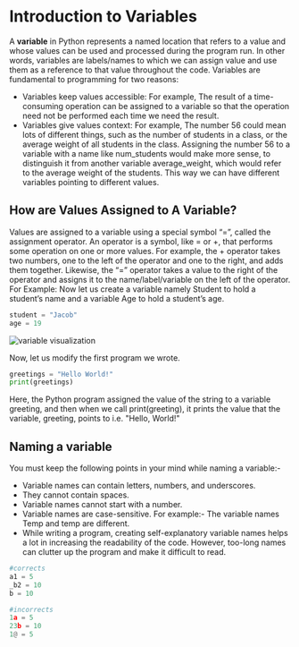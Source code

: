# Introduction to Variables

A **variable** in Python represents a named location that refers to a value and whose
values can be used and processed during the program run. In other words, variables are
labels/names to which we can assign value and use them as a reference to that value
throughout the code.
Variables are fundamental to programming for two reasons:
+ Variables keep values accessible: For example, The result of a time-consuming
operation can be assigned to a variable so that the operation need not be performed
each time we need the result.
+ Variables give values context: For example, The number 56 could mean lots of
different things, such as the number of students in a class, or the average weight of all
students in the class. Assigning the number 56 to a variable with a name like
num_students would make more sense, to distinguish it from another variable
average_weight, which would refer to the average weight of the students. This way we
can have different variables pointing to different values.

## How are Values Assigned to A Variable?
Values are assigned to a variable using a special symbol “=”, called the assignment
operator. An operator is a symbol, like = or +, that performs some operation on one or
more values. For example, the + operator takes two numbers, one to the left of the
operator and one to the right, and adds them together. Likewise, the “=” operator takes
a value to the right of the operator and assigns it to the name/label/variable on the left
of the operator.
For Example: Now let us create a variable namely Student to hold a student’s name
and a variable Age to hold a student’s age.

```python
student = "Jacob"
age = 19
```

![variable visualization](https://github.com/Cpsbd66/Python-for-CP/assets/109220196/0faafc18-721c-412c-9ef6-88f553f3b939)


Now, let us modify the first program we wrote.
```python
greetings = "Hello World!"
print(greetings)
```

Here, the Python program assigned the value of the string to a variable greeting, and
then when we call print(greeting), it prints the value that the variable, greeting, points to
i.e. "Hello, World!"

## Naming a variable
You must keep the following points in your mind while naming a variable:-
+ Variable names can contain letters, numbers, and underscores.
+ They cannot contain spaces.
+ Variable names cannot start with a number.
+ Variable names are case-sensitive. For example:- The variable names Temp and
temp are different.
+ While writing a program, creating self-explanatory variable names helps a lot in
increasing the readability of the code. However, too-long names can clutter up
the program and make it difficult to read.

```python
#corrects
a1 = 5
_b2 = 10
b = 10

#incorrects
1a = 5
23b = 10
1@ = 5
```
